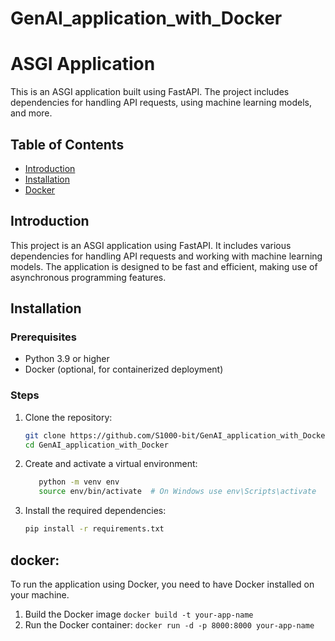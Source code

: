 # GenAI_application_with_Docker

# ASGI Application

This is an ASGI application built using FastAPI. The project includes dependencies for handling API requests, using machine learning models, and more.

## Table of Contents

- [Introduction](#introduction)
- [Installation](#installation)
- [Docker](#docker)


## Introduction

This project is an ASGI application using FastAPI. It includes various dependencies for handling API requests and working with machine learning models. The application is designed to be fast and efficient, making use of asynchronous programming features.

## Installation

### Prerequisites

- Python 3.9 or higher
- Docker (optional, for containerized deployment)

### Steps

1. Clone the repository:

   ```bash
   git clone https://github.com/S1000-bit/GenAI_application_with_Docker.git
   cd GenAI_application_with_Docker

2. Create and activate a virtual environment:
   ```bash
      python -m venv env
      source env/bin/activate  # On Windows use env\Scripts\activate

4. Install the required dependencies:
   ```bash
   pip install -r requirements.txt

## docker:
   To run the application using Docker, you need to have Docker installed on your machine.
   1. Build the Docker image `docker build -t your-app-name `
   2. Run the Docker container: `docker run -d -p 8000:8000 your-app-name`


